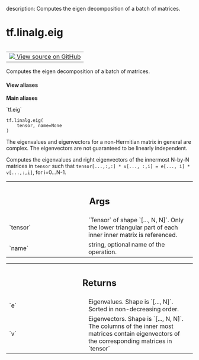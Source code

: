 description: Computes the eigen decomposition of a batch of matrices.

<div itemscope itemtype="http://developers.google.com/ReferenceObject">
<meta itemprop="name" content="tf.linalg.eig" />
<meta itemprop="path" content="Stable" />
</div>

# tf.linalg.eig

<!-- Insert buttons and diff -->

<table class="tfo-notebook-buttons tfo-api nocontent" align="left">
<td>
  <a target="_blank" href="https://github.com/tensorflow/tensorflow/blob/r2.3/tensorflow/python/ops/linalg_ops.py#L378-L406">
    <img src="https://www.tensorflow.org/images/GitHub-Mark-32px.png" />
    View source on GitHub
  </a>
</td>
</table>



Computes the eigen decomposition of a batch of matrices.

<section class="expandable">
  <h4 class="showalways">View aliases</h4>
  <p>
<b>Main aliases</b>
<p>`tf.eig`</p>
</p>
</section>

<pre class="devsite-click-to-copy prettyprint lang-py tfo-signature-link">
<code>tf.linalg.eig(
    tensor, name=None
)
</code></pre>



<!-- Placeholder for "Used in" -->

The eigenvalues
and eigenvectors for a non-Hermitian matrix in general are complex. The
eigenvectors are not guaranteed to be linearly independent.

Computes the eigenvalues and right eigenvectors of the innermost
N-by-N matrices in `tensor` such that
`tensor[...,:,:] * v[..., :,i] = e[..., i] * v[...,:,i]`, for i=0...N-1.

<!-- Tabular view -->
 <table class="responsive fixed orange">
<colgroup><col width="214px"><col></colgroup>
<tr><th colspan="2"><h2 class="add-link">Args</h2></th></tr>

<tr>
<td>
`tensor`
</td>
<td>
`Tensor` of shape `[..., N, N]`. Only the lower triangular part of
each inner inner matrix is referenced.
</td>
</tr><tr>
<td>
`name`
</td>
<td>
string, optional name of the operation.
</td>
</tr>
</table>



<!-- Tabular view -->
 <table class="responsive fixed orange">
<colgroup><col width="214px"><col></colgroup>
<tr><th colspan="2"><h2 class="add-link">Returns</h2></th></tr>

<tr>
<td>
`e`
</td>
<td>
Eigenvalues. Shape is `[..., N]`. Sorted in non-decreasing order.
</td>
</tr><tr>
<td>
`v`
</td>
<td>
Eigenvectors. Shape is `[..., N, N]`. The columns of the inner most
matrices contain eigenvectors of the corresponding matrices in `tensor`
</td>
</tr>
</table>

